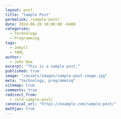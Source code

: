 ```yaml
---
layout: post
title: "Sample Post"
permalink: /sample-post/
date: 2024-06-20 10:00:00 -0400
categories:
  - Technology
  - Programming
tags:
  - Jekyll
  - YAML
author:
  - John Doe
excerpt: "This is a sample post."
published: true
image: "/assets/images/sample-post-image.jpg"
meta: "technology, programming"
sitemap: true
comments: true
redirect_from:
  - /old-sample-post/
canonical_url: "https://example.com/sample-post/"
mathjax: true
---
```

